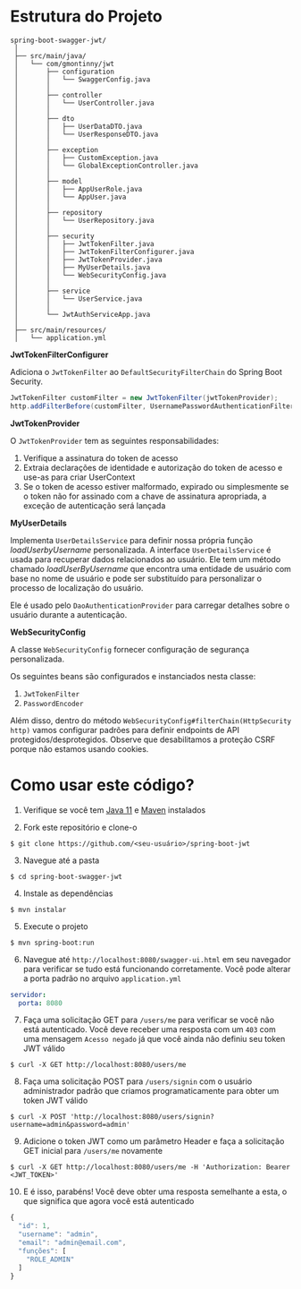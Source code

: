 # Estrutura do Projeto

```
spring-boot-swagger-jwt/
 │
 ├── src/main/java/
 │   └── com/gmontinny/jwt
 │       ├── configuration
 │       │   └── SwaggerConfig.java
 │       │
 │       ├── controller
 │       │   └── UserController.java
 │       │
 │       ├── dto
 │       │   ├── UserDataDTO.java
 │       │   └── UserResponseDTO.java
 │       │
 │       ├── exception
 │       │   ├── CustomException.java
 │       │   └── GlobalExceptionController.java
 │       │
 │       ├── model
 │       │   ├── AppUserRole.java
 │       │   └── AppUser.java
 │       │
 │       ├── repository
 │       │   └── UserRepository.java
 │       │
 │       ├── security
 │       │   ├── JwtTokenFilter.java
 │       │   ├── JwtTokenFilterConfigurer.java
 │       │   ├── JwtTokenProvider.java
 │       │   ├── MyUserDetails.java
 │       │   └── WebSecurityConfig.java
 │       │
 │       ├── service
 │       │   └── UserService.java
 │       │
 │       └── JwtAuthServiceApp.java
 │
 ├── src/main/resources/
 │   └── application.yml

```

**JwtTokenFilterConfigurer**

Adiciona o `JwtTokenFilter` ao `DefaultSecurityFilterChain` do Spring Boot Security.

```java
JwtTokenFilter customFilter = new JwtTokenFilter(jwtTokenProvider);
http.addFilterBefore(customFilter, UsernamePasswordAuthenticationFilter.class);
```

**JwtTokenProvider**

O `JwtTokenProvider` tem as seguintes responsabilidades:

1. Verifique a assinatura do token de acesso
2. Extraia declarações de identidade e autorização do token de acesso e use-as para criar UserContext
3. Se o token de acesso estiver malformado, expirado ou simplesmente se o token não for assinado com a chave de assinatura apropriada, a exceção de autenticação será lançada

**MyUserDetails**

Implementa `UserDetailsService` para definir nossa própria função *loadUserbyUsername* personalizada. A interface `UserDetailsService` é usada para recuperar dados relacionados ao usuário. Ele tem um método chamado *loadUserByUsername* que encontra uma entidade de usuário com base no nome de usuário e pode ser substituído para personalizar o processo de localização do usuário.

Ele é usado pelo `DaoAuthenticationProvider` para carregar detalhes sobre o usuário durante a autenticação.

**WebSecurityConfig**

A classe `WebSecurityConfig` fornecer configuração de segurança personalizada.

Os seguintes beans são configurados e instanciados nesta classe:

1. `JwtTokenFilter`
3. `PasswordEncoder`

Além disso, dentro do método `WebSecurityConfig#filterChain(HttpSecurity http)` vamos configurar padrões para definir endpoints de API protegidos/desprotegidos. Observe que desabilitamos a proteção CSRF porque não estamos usando cookies.

# Como usar este código?

1. Verifique se você tem [Java 11](https://www.oracle.com/br/java/technologies/javase/jdk11-archive-downloads.html) e [Maven](https://maven.apache.org) instalados

2. Fork este repositório e clone-o
  
```
$ git clone https://github.com/<seu-usuário>/spring-boot-jwt
```

3. Navegue até a pasta

```
$ cd spring-boot-swagger-jwt
```

4. Instale as dependências

```
$ mvn instalar
```

5. Execute o projeto

```
$ mvn spring-boot:run
```

6. Navegue até `http://localhost:8080/swagger-ui.html` em seu navegador para verificar se tudo está funcionando corretamente. Você pode alterar a porta padrão no arquivo `application.yml`

```yml
servidor:
  porta: 8080
```

7. Faça uma solicitação GET para `/users/me` para verificar se você não está autenticado. Você deve receber uma resposta com um `403` com uma mensagem `Acesso negado` já que você ainda não definiu seu token JWT válido

```
$ curl -X GET http://localhost:8080/users/me
```

8. Faça uma solicitação POST para `/users/signin` com o usuário administrador padrão que criamos programaticamente para obter um token JWT válido

```
$ curl -X POST 'http://localhost:8080/users/signin?username=admin&password=admin'
```

9. Adicione o token JWT como um parâmetro Header e faça a solicitação GET inicial para `/users/me` novamente

```
$ curl -X GET http://localhost:8080/users/me -H 'Authorization: Bearer <JWT_TOKEN>'
```

10. E é isso, parabéns! Você deve obter uma resposta semelhante a esta, o que significa que agora você está autenticado

```javascript
{
  "id": 1,
  "username": "admin",
  "email": "admin@email.com",
  "funções": [
    "ROLE_ADMIN"
  ]
}
```